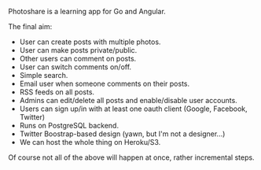 Photoshare is a learning app for Go and Angular.

The final aim:

- User can create posts with multiple photos.
- User can make posts private/public.
- Other users can comment on posts.
- User can switch comments on/off.
- Simple search.
- Email user when someone comments on their posts.
- RSS feeds on all posts.
- Admins can edit/delete all posts and enable/disable user accounts.
- Users can sign up/in with at least one oauth client (Google, Facebook, Twitter)
- Runs on PostgreSQL backend.
- Twitter Boostrap-based design (yawn, but I'm not a designer...)
- We can host the whole thing on Heroku/S3.

Of course not all of the above will happen at once, rather incremental steps.
